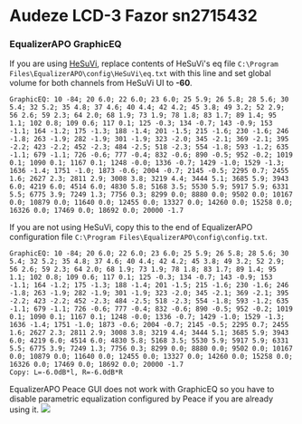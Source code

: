 # Audeze LCD-3 Fazor sn2715432
### EqualizerAPO GraphicEQ
If you are using [HeSuVi](https://sourceforge.net/projects/hesuvi/), replace contents of HeSuVi's eq file `C:\Program Files\EqualizerAPO\config\HeSuVi\eq.txt` with this line and set global volume for both channels from HeSuVi UI to **-60**.
```
GraphicEQ: 10 -84; 20 6.0; 22 6.0; 23 6.0; 25 5.9; 26 5.8; 28 5.6; 30 5.4; 32 5.2; 35 4.8; 37 4.6; 40 4.4; 42 4.2; 45 3.8; 49 3.2; 52 2.9; 56 2.6; 59 2.3; 64 2.0; 68 1.9; 73 1.9; 78 1.8; 83 1.7; 89 1.4; 95 1.1; 102 0.8; 109 0.6; 117 0.1; 125 -0.3; 134 -0.7; 143 -0.9; 153 -1.1; 164 -1.2; 175 -1.3; 188 -1.4; 201 -1.5; 215 -1.6; 230 -1.6; 246 -1.8; 263 -1.9; 282 -1.9; 301 -1.9; 323 -2.0; 345 -2.1; 369 -2.1; 395 -2.2; 423 -2.2; 452 -2.3; 484 -2.5; 518 -2.3; 554 -1.8; 593 -1.2; 635 -1.1; 679 -1.1; 726 -0.6; 777 -0.4; 832 -0.6; 890 -0.5; 952 -0.2; 1019 0.1; 1090 0.1; 1167 0.1; 1248 -0.0; 1336 -0.7; 1429 -1.0; 1529 -1.3; 1636 -1.4; 1751 -1.0; 1873 -0.6; 2004 -0.7; 2145 -0.5; 2295 0.7; 2455 1.6; 2627 2.3; 2811 2.9; 3008 3.8; 3219 4.4; 3444 5.1; 3685 5.9; 3943 6.0; 4219 6.0; 4514 6.0; 4830 5.8; 5168 3.5; 5530 5.9; 5917 5.9; 6331 5.5; 6775 3.9; 7249 1.3; 7756 0.3; 8299 0.0; 8880 0.0; 9502 0.0; 10167 0.0; 10879 0.0; 11640 0.0; 12455 0.0; 13327 0.0; 14260 0.0; 15258 0.0; 16326 0.0; 17469 0.0; 18692 0.0; 20000 -1.7
```
If you are not using HeSuVi, copy this to the end of EqualizerAPO configuration file `C:\Program Files\EqualizerAPO\config\config.txt`.
```
GraphicEQ: 10 -84; 20 6.0; 22 6.0; 23 6.0; 25 5.9; 26 5.8; 28 5.6; 30 5.4; 32 5.2; 35 4.8; 37 4.6; 40 4.4; 42 4.2; 45 3.8; 49 3.2; 52 2.9; 56 2.6; 59 2.3; 64 2.0; 68 1.9; 73 1.9; 78 1.8; 83 1.7; 89 1.4; 95 1.1; 102 0.8; 109 0.6; 117 0.1; 125 -0.3; 134 -0.7; 143 -0.9; 153 -1.1; 164 -1.2; 175 -1.3; 188 -1.4; 201 -1.5; 215 -1.6; 230 -1.6; 246 -1.8; 263 -1.9; 282 -1.9; 301 -1.9; 323 -2.0; 345 -2.1; 369 -2.1; 395 -2.2; 423 -2.2; 452 -2.3; 484 -2.5; 518 -2.3; 554 -1.8; 593 -1.2; 635 -1.1; 679 -1.1; 726 -0.6; 777 -0.4; 832 -0.6; 890 -0.5; 952 -0.2; 1019 0.1; 1090 0.1; 1167 0.1; 1248 -0.0; 1336 -0.7; 1429 -1.0; 1529 -1.3; 1636 -1.4; 1751 -1.0; 1873 -0.6; 2004 -0.7; 2145 -0.5; 2295 0.7; 2455 1.6; 2627 2.3; 2811 2.9; 3008 3.8; 3219 4.4; 3444 5.1; 3685 5.9; 3943 6.0; 4219 6.0; 4514 6.0; 4830 5.8; 5168 3.5; 5530 5.9; 5917 5.9; 6331 5.5; 6775 3.9; 7249 1.3; 7756 0.3; 8299 0.0; 8880 0.0; 9502 0.0; 10167 0.0; 10879 0.0; 11640 0.0; 12455 0.0; 13327 0.0; 14260 0.0; 15258 0.0; 16326 0.0; 17469 0.0; 18692 0.0; 20000 -1.7
Copy: L=-6.0dB*l, R=-6.0dB*R
```
EqualizerAPO Peace GUI does not work with GraphicEQ so you have to disable parametric equalization configured by Peace if you are already using it.
![](https://raw.githubusercontent.com/jaakkopasanen/AutoEq/master/results/Innerfidelity%202017/innerfidelity/onear/Audeze%20LCD-3%20Fazor%20sn2715432/Audeze%20LCD-3%20Fazor%20sn2715432.png)
